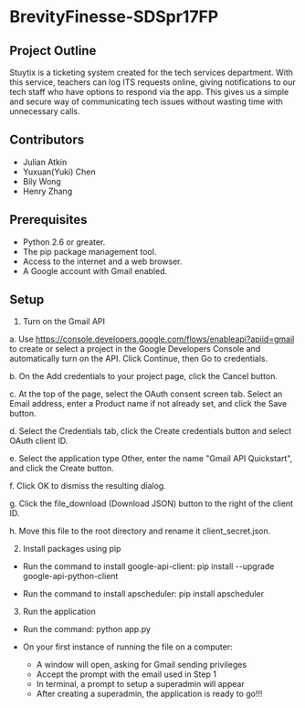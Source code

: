 # BrevityFinesse-SDSpr17FP

## Project Outline

Stuytix is a ticketing system created for the tech services department. With this service, teachers can log ITS requests online, giving notifications to our tech staff who have options to respond via the app. This gives us a simple and secure way of communicating tech issues without wasting time with unnecessary calls.

## Contributors

* Julian Atkin
* Yuxuan(Yuki) Chen
* Bily Wong
* Henry Zhang

## Prerequisites

* Python 2.6 or greater.
* The pip package management tool.
* Access to the internet and a web browser.
* A Google account with Gmail enabled.

## Setup

1. Turn on the Gmail API

a. Use https://console.developers.google.com/flows/enableapi?apiid=gmail to create or select a project in the Google Developers Console and automatically turn on the API. Click Continue, then Go to credentials.

b. On the Add credentials to your project page, click the Cancel button.

c. At the top of the page, select the OAuth consent screen tab. Select an Email address, enter a Product name if not already set, and click the Save button.

d. Select the Credentials tab, click the Create credentials button and select OAuth client ID.

e. Select the application type Other, enter the name "Gmail API Quickstart", and click the Create button.

f. Click OK to dismiss the resulting dialog.

g. Click the file_download (Download JSON) button to the right of the client ID.

h. Move this file to the root directory and rename it client_secret.json.


2. Install packages using pip

* Run the command to install google-api-client:
    pip install --upgrade google-api-python-client

* Run the command to install apscheduler:
    pip install apscheduler


3. Run the application

* Run the command:
      python app.py

* On your first instance of running the file on a computer:
  - A window will open, asking for Gmail sending privileges
  - Accept the prompt with the email used in Step 1
  - In terminal, a prompt to setup a superadmin will appear
  - After creating a superadmin, the application is ready to go!!!
